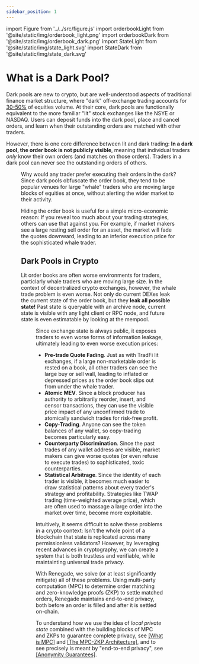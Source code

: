 ```yaml
---
sidebar_position: 1
---
```


import Figure from '../../src/figure.js'
import orderbookLight from '@site/static/img/orderbook_light.png'
import orderbookDark from '@site/static/img/orderbook_dark.png'
import StateLight from '@site/static/img/state_light.svg'
import StateDark from '@site/static/img/state_dark.svg'

# What is a Dark Pool?

Dark pools are new to crypto, but are well-understood aspects of traditional
finance market structure, where "dark" off-exchange trading accounts for
[30-50%](https://www.cboe.com/us/equities/market_share/) of equities volume.
At their core, dark pools are functionally equivalent to the more familiar
"lit" stock exchanges like the NSYE or NASDAQ. Users can deposit funds into the
dark pool, place and cancel orders, and learn when their outstanding orders are
matched with other traders.

However, there is one core difference between lit and dark trading: **In a dark
pool, the order book is not publicly visible**, meaning that individual traders
*only* know their own orders (and matches on those orders).  Traders in a dark
pool can never see the outstanding orders of others.

<Figure
  LightImage={orderbookLight}
  DarkImage={orderbookDark}
  isSvg={false}
  caption="A lit order book. A dark pool's order book is not publicly visible."
  width="80%"
/>

Why would any trader prefer executing their orders in the dark? Since dark
pools obfuscate the order book, they tend to be popular venues for large
"whale" traders who are moving large blocks of equities at once, without
alerting the wider market to their activity.

Hiding the order book is useful for a simple micro-economic reason: If you
reveal too much about your trading strategies, others can use that against you.
For example, if market makers see a large resting sell order for an asset, the
market will fade the quotes downward, leading to an inferior execution price
for the sophisticated whale trader.

## Dark Pools in Crypto

Lit order books are often worse environments for traders, particlarly whale
traders who are moving large size. In the context of decentralized crypto
exchanges, however, the whale trade problem is even worse. Not only do current
DEXes leak the current state of the order book, but they **leak all possible
state!** Past state is queryable with an archive node, current state is visible
with any light client or RPC node, and future state is even estimatable by
looking at the mempool.

<Figure
  LightImage={StateLight}
  DarkImage={StateDark}
  isSvg={true}
  caption="With a blockchain, state is necessarily public."
  width="60%"
/>

Since exchange state is always public, it exposes traders to even worse forms
of information leakage, ultimately leading to even worse execution prices:

- **Pre-trade Quote Fading**. Just as with TradFi lit exchanges, if a large
  non-marketable order is rested on a book, all other traders can see the large
  buy or sell wall, leading to inflated or depressed prices as the order book
  slips out from under the whale trader.
- **Atomic MEV**. Since a block producer has authority to arbitrarily reorder,
  insert, and censor transactions, they can use the visible price impact of any
  unconfirmed trade to atomically sandwich trades for risk-free profit.
- **Copy-Trading**. Anyone can see the token balances of any wallet,
  so copy-trading becomes particularly easy.
- **Counterparty Discrimination**. Since the past trades of any wallet address
  are visible, market makers can give worse quotes (or even refuse to execute
  trades) to sophisticated, toxic counterparties.
- **Statistical Arbitrage**. Since the identity of each trader is visible, it
  becomes much easier to draw statistical patterns about every trader's
  strategy and profitability. Strategies like TWAP trading (time-weighted
  average price), which are often used to massage a large order into the market
  over time, become more exploitable.

Intuitively, it seems difficult to solve these problems in a crypto context:
Isn't the whole point of a blockchain that state is replicated across many
permissionless validators? However, by leveraging recent advances in
cryptography, we can create a system that is both trustless and verifiable,
while maintainting universal trade privacy.

With Renegade, we solve (or at least significantly mitigate) all of these
problems. Using multi-party computation (MPC) to determine order matching and
zero-knowledge proofs (ZKP) to settle matched orders, Renegade maintains
end-to-end privacy, both before an order is filled and after it is settled
on-chain.

To understand how we use the idea of *local private state* combined with the
building blocks of MPC and ZKPs to guarantee complete privacy, see [[What is
MPC]](/basic-concepts/mpc-explainer) and [[The MPC-ZKP
Architecture]](/basic-concepts/mpc-zkp), and to see precisely is meant by
"end-to-end privacy", see [[Anonymity Guarantees]](/basic-concepts/guarantees).
